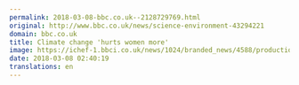 ```yaml
---
permalink: 2018-03-08-bbc.co.uk--2128729769.html
original: http://www.bbc.co.uk/news/science-environment-43294221
domain: bbc.co.uk
title: Climate change 'hurts women more'
image: https://ichef-1.bbci.co.uk/news/1024/branded_news/4588/production/_100300871_96f60c77-9728-4b11-80a2-07bbc2df1fe2.jpg
date: 2018-03-08 02:40:19
translations: en
---
```


